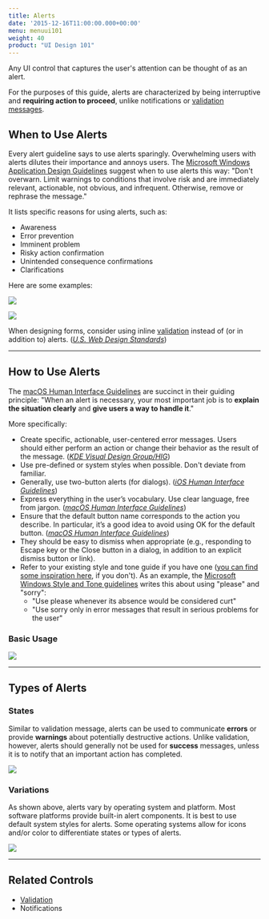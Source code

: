 ```yaml
---
title: Alerts
date: '2015-12-16T11:00:00.000+00:00'
menu: menuui101
weight: 40
product: "UI Design 101"
---
```


Any UI control that captures the user's attention can be thought of as an alert.<!--more-->

For the purposes of this guide, alerts are characterized by being interruptive and **requiring action to proceed**, unlike notifications or [validation messages](../validation/).

## When to Use Alerts

Every alert guideline says to use alerts sparingly. Overwhelming users with alerts dilutes their importance and annoys users. The [Microsoft Windows Application Design Guidelines](https://msdn.microsoft.com/en-us/library/windows/desktop/dn742473(v=vs.85).aspx) suggest when to use alerts this way: "Don't overwarn. Limit warnings to conditions that involve risk and are immediately relevant, actionable, not obvious, and infrequent. Otherwise, remove or rephrase the message."

It lists specific reasons for using alerts, such as:

* Awareness
* Error prevention
* Imminent problem
* Risky action confirmation
* Unintended consequence confirmations
* Clarifications

Here are some examples:

![](//media.balsamiq.com/img/support/tutorials/ui101/ios-alert.png)

![](//media.balsamiq.com/img/support/tutorials/ui101/windows-alert.png)

When designing forms, consider using inline [validation](../validation/) instead of (or in addition to) alerts. ([*U.S. Web Design Standards*](https://standards.usa.gov/components/alerts/))

---

## How to Use Alerts

The [macOS Human Interface Guidelines](https://developer.apple.com/macos/human-interface-guidelines/windows-and-views/alerts/) are succinct in their guiding principle: "When an alert is necessary, your most important job is to **explain the situation clearly** and **give users a way to handle it**."

More specifically:

* Create specific, actionable, user-centered error messages. Users should either perform an action or change their behavior as the result of the message. ([*KDE Visual Design Group/HIG*](https://community.kde.org/KDE_Visual_Design_Group/HIG/Messages))
* Use pre-defined or system styles when possible. Don't deviate from familiar.
* Generally, use two-button alerts (for dialogs). ([*iOS Human Interface Guidelines*](https://developer.apple.com/ios/human-interface-guidelines/ui-views/alerts/))
* Express everything in the user’s vocabulary. Use clear language, free from jargon. ([*macOS Human Interface Guidelines*](https://developer.apple.com/macos/human-interface-guidelines/windows-and-views/alerts/))
* Ensure that the default button name corresponds to the action you describe. In particular, it’s a good idea to avoid using OK for the default button. ([*macOS Human Interface Guidelines*](https://developer.apple.com/macos/human-interface-guidelines/windows-and-views/alerts/))
* They should be easy to dismiss when appropriate (e.g., responding to Escape key or the Close button in a dialog, in addition to an explicit dismiss button or link).
* Refer to your existing style and tone guide if you have one ([you can find some inspiration here](http://voiceandtoneguides.webflow.io/), if you don't). As an example, the [Microsoft Windows Style and Tone guidelines](https://msdn.microsoft.com/en-us/library/windows/desktop/dn742477.aspx) writes this about using "please" and "sorry":
	* "Use please whenever its absence would be considered curt"
	* "Use sorry only in error messages that result in serious problems for the user"

### Basic Usage

![](//media.balsamiq.com/img/support/tutorials/ui101/alerts.png)


---

## Types of Alerts

### States

Similar to validation message, alerts can be used to communicate **errors** or provide **warnings** about potentially destructive actions. Unlike validation, however, alerts should generally not be used for **success** messages, unless it is to notify that an important action has completed.

![](//media.balsamiq.com/img/support/tutorials/ui101/alert-states.png)

### Variations

As shown above, alerts vary by operating system and platform. Most software platforms provide built-in alert components. It is best to use default system styles for alerts. Some operating systems allow for icons and/or color to differentiate states or types of alerts.

![](//media.balsamiq.com/img/support/tutorials/ui101/alert-variations.png)

---

## Related Controls

* [Validation](../validation/)
* Notifications
